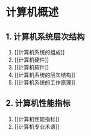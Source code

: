 # 计算机概述

## 1. 计算机系统层次结构

1. [[计算机系统的组成]]
2. [[计算机硬件]]
3. [[计算机软件]]
4. [[计算机系统的层次结构]]
5. [[计算机系统的工作原理]]

## 2. 计算机性能指标

1. [[计算机性能指标]]
2. [[计算机专业术语]]
